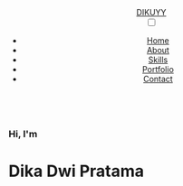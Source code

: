 
<!DOCTYPE html>
<html lang="en">
  
<head>
    <meta charset="UTF-8">
    <meta http-equiv="X-UA-Compatible" content="IE=edge">
    <meta name="viewport" content="width=device-width, initial-scale=1.0">
    <link href='https://unpkg.com/boxicons@2.1.4/css/boxicons.min.css' rel='stylesheet'>
    <link rel="stylesheet" href="index.css">
    <link rel="stylesheet" href="index.scss">
    <title>Portfolio</title>
</head>

<body>
    <header class="container">
        <div class="page-header">
            <div class="logo">
                <a href="#">DIKUYY</a>
            </div>
            <input type="checkbox" id="click">
            <label for="click" class="mainicon">
                <div class="menu">
                    <i class='bx bx-menu'></i>
                </div>
            </label>
            <ul>
                <li><a href="#"  class="active" style="--navAni:1">Home</a></li>
                <li><a href="#" style="--navAni:2">About</a></li>
                <li><a href="#" style="--navAni:3">Skills</a></li>
                <li><a href="#" style="--navAni:4">Portfolio</a></li>
                <li><a href="#" style="--navAni:5">Contact</a></li>
            </ul>
        </div>
    </header>
    <div class="container">
        <div class="main">
            <div class="images">
                <img src="dikaimage.png" alt="" class="img-w">
            </div>
            <div class="detail">
                <h3>Hi, I'm</h3>
                <h1><span>Dika</span> Dwi</span> Pratama</h1>   
                <div class="social">
                    <a href="https://www.linkedin.com/in/dika-dwi-pratama-2674232a7" style="--socialAni:1"><i class='bx bxl-linkedin'></i></a>
                    <a href="https://t.me/@dikayykuyy" style="--socialAni:2"><i class='bx bxl-telegram'></i></a>
                    <a href="https://github.com/Dikuyy1735" style="--socialAni:3"><i class='bx bxl-github'></i></a>
                    <a href="https://youtube.com/@dikadwipratama1731?si=7g1rF1wSm2a8iHmk style="--socialAni:4"><i class='bx bxl-youtube'></i></a>
                </div>
            </div>
        </div>
    </div>
</body>

</html>
